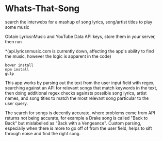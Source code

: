 # Whats-That-Song


search the interwebs for a mashup of song lyrics, song/artist titles to play some music


Obtain LyricsnMusic and YouTube Data API keys, store them in your server, then run


*(api.lyricsnmusic.com is currently down, affecting the app's ability to find the music, however the logic is apparent in the code)

```
bower install
npm install
gulp
```

This app works by parsing out the text from the user input field with regex, searching against an API for relevant songs that match keywords in the text, then doing additional regex checks againsts possible song lyrics, artist names, and song titles to match the most relevant song particular to the user query. 

The search for songs is decently accurate, where problems come from API returns not being accurate,
for example a Drake song is called "Back to Back" but mislabelled as "Back with a Vengeance". Custom parsing, especially when there is more to go off of from the user field, helps to sift through noise and find the right song.
